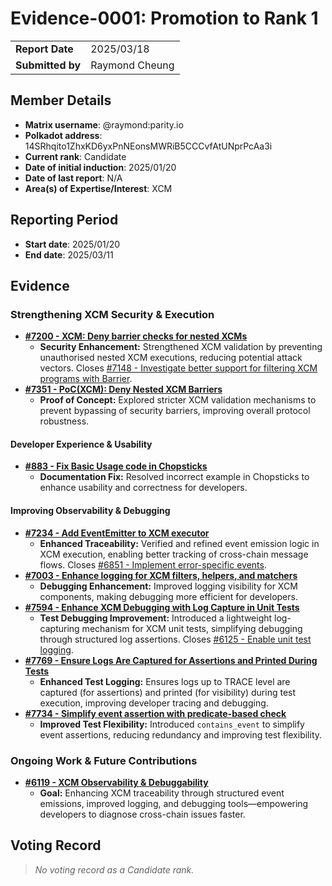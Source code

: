 # Evidence-0001: Promotion to Rank 1

|                  |                |
|------------------|----------------|
| **Report Date**  | 2025/03/18     |
| **Submitted by** | Raymond Cheung |

## Member Details

- **Matrix username**: @raymond:parity.io
- **Polkadot address**: 14SRhqito1ZhxKD6yxPnNEonsMWRiB5CCCvfAtUNprPcAa3i
- **Current rank**: Candidate
- **Date of initial induction**: 2025/01/20
- **Date of last report**: N/A
- **Area(s) of Expertise/Interest**: XCM

## Reporting Period

- **Start date**: 2025/01/20
- **End date**: 2025/03/11

## Evidence

### Strengthening XCM Security & Execution

- **[#7200 - XCM: Deny barrier checks for nested XCMs](https://github.com/paritytech/polkadot-sdk/pull/7200)**
  - **Security Enhancement:** Strengthened XCM validation by preventing unauthorised nested XCM executions, reducing potential attack vectors. Closes [#7148 - Investigate better support for filtering XCM programs with Barrier](https://github.com/paritytech/polkadot-sdk/issues/7148).
- **[#7351 - PoC(XCM): Deny Nested XCM Barriers](https://github.com/paritytech/polkadot-sdk/pull/7351)**
  - **Proof of Concept:** Explored stricter XCM validation mechanisms to prevent bypassing of security barriers, improving overall protocol robustness.

#### Developer Experience & Usability

- **[#883 - Fix Basic Usage code in Chopsticks](https://github.com/AcalaNetwork/chopsticks/pull/883)**
  - **Documentation Fix:** Resolved incorrect example in Chopsticks to enhance usability and correctness for developers.

#### Improving Observability & Debugging

- **[#7234 - Add EventEmitter to XCM executor](https://github.com/paritytech/polkadot-sdk/pull/7234)**
  - **Enhanced Traceability:** Verified and refined event emission logic in XCM execution, enabling better tracking of cross-chain message flows. Closes [#6851 - Implement error-specific events](https://github.com/paritytech/polkadot-sdk/issues/6851).
- **[#7003 - Enhance logging for XCM filters, helpers, and matchers](https://github.com/paritytech/polkadot-sdk/pull/7003)**
  - **Debugging Enhancement:** Improved logging visibility for XCM components, making debugging more efficient for developers.
- **[#7594 - Enhance XCM Debugging with Log Capture in Unit Tests](https://github.com/paritytech/polkadot-sdk/pull/7594)**
  - **Test Debugging Improvement:** Introduced a lightweight log-capturing mechanism for XCM unit tests, simplifying debugging through structured log assertions. Closes [#6125 - Enable unit test logging](https://github.com/paritytech/polkadot-sdk/issues/6125).
- **[#7769 - Ensure Logs Are Captured for Assertions and Printed During Tests](https://github.com/paritytech/polkadot-sdk/pull/7769)**
  - **Enhanced Test Logging:** Ensures logs up to TRACE level are captured (for assertions) and printed (for visibility) during test execution, improving developer tracing and debugging.
- **[#7734 - Simplify event assertion with predicate-based check](https://github.com/paritytech/polkadot-sdk/pull/7734)**
  - **Improved Test Flexibility:** Introduced `contains_event` to simplify event assertions, reducing redundancy and improving test flexibility.

### Ongoing Work & Future Contributions

- **[#6119 - XCM Observability & Debuggability](https://github.com/paritytech/polkadot-sdk/issues/6119)**
  - **Goal:** Enhancing XCM traceability through structured event emissions, improved logging, and debugging tools—empowering developers to diagnose cross-chain issues faster.

## Voting Record

> *No voting record as a Candidate rank.*
